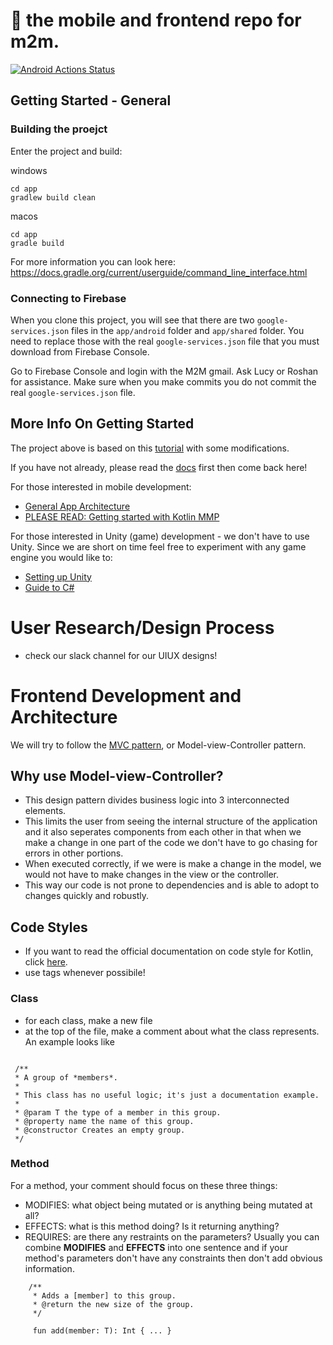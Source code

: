 # 👋 the mobile and frontend repo for m2m. 
[![Android Actions Status](https://github.com/UBC-BEST/frontend-m2m/workflows/Android%20CI/badge.svg)](https://github.com/UBC-BEST/frontend-m2m/actions)

## Getting Started - General 

### Building the proejct
Enter the project and build: 

windows
```
cd app
gradlew build clean
```

macos 
```
cd app
gradle build
```

For more information you can look here: https://docs.gradle.org/current/userguide/command_line_interface.html

### Connecting to Firebase 
When you clone this project, you will see that there are two `google-services.json` files in the `app/android` folder and `app/shared` folder. You need to replace those with the real `google-services.json` file that you must download from Firebase Console.

Go to Firebase Console and login with the M2M gmail. Ask Lucy or Roshan for assistance. Make sure when you make commits you do not commit the real `google-services.json` file.


## More Info On Getting Started 
The project above is based on this [tutorial](https://play.kotlinlang.org/hands-on/Networking%20and%20Data%20Storage%20with%20Kotlin%20Multiplatfrom%20Mobile/09_Creating_the_iOS_application) with some modifications. 

If you have not already, please read the [docs](https://github.com/UBC-BEST/m2m-docs) first then come back here! 

For those interested in mobile development:
- [General App Architecture](https://developer.android.com/jetpack/guide)
- [PLEASE READ: Getting started with Kotlin MMP](https://kotlinlang.org/docs/mobile/create-first-app.html)

For those interested in Unity (game) development - we don't have to use Unity. Since we are short on time feel free to experiment with any game engine you would like to:
- [Setting up Unity](https://medium.com/@razvan_57516/how-to-embed-unity-3d-in-a-native-android-app-5d030673bbf4)
- [Guide to C#](https://learn.unity.com/course/unity-c-survival-guide?_ga=2.63986025.775820160.1603564067-1572617516.1603424551&signup=true)

# User Research/Design Process 
- check our slack channel for our UIUX designs!

# Frontend Development and Architecture 
We will try to follow the [MVC pattern](https://en.wikipedia.org/wiki/Model%E2%80%93view%E2%80%93controller), or Model-view-Controller pattern. 

## Why use Model-view-Controller?
- This design pattern divides business logic into 3 interconnected elements. 
- This limits the user from seeing the internal structure of the application and it also seperates components from each other in that when we make a change in one part of the code we don't have to go chasing for errors in other portions. 
- When executed correctly, if we were is make a change in the model, we would not have to make changes in the view or the controller. 
- This way our code is not prone to dependencies and is able to adopt to changes quickly and robustly. 

## Code Styles 
- If you want to read the official documentation on code style for Kotlin, click [here](https://kotlinlang.org/docs/reference/kotlin-doc.html).
- use tags whenever possibile!

### Class
- for each class, make a new file 
- at the top of the file, make a comment about what the class represents. An example looks like 
```

 /**
 * A group of *members*.
 *
 * This class has no useful logic; it's just a documentation example.
 *
 * @param T the type of a member in this group.
 * @property name the name of this group.
 * @constructor Creates an empty group.
 */
 ```

### Method 
For a method, your comment should focus on these three things:
- MODIFIES: what object being mutated or is anything being mutated at all?
- EFFECTS: what is this method doing? Is it returning anything? 
- REQUIRES: are there any restraints on the parameters?
Usually you can combine **MODIFIES** and **EFFECTS** into one sentence and if your method's parameters don't have any constraints then don't add obvious information. 
```
    /**
     * Adds a [member] to this group.
     * @return the new size of the group.
     */

     fun add(member: T): Int { ... }
